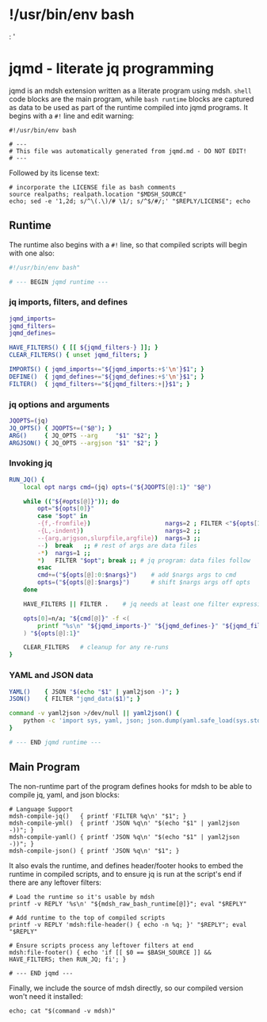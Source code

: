 # !/usr/bin/env bash

: '
<!-- ex: set syntax=markdown : '; eval "$(mdsh -E "$BASH_SOURCE")"; # -->

# jqmd - literate jq programming

jqmd is an mdsh extension written as a literate program using mdsh.  `shell` code blocks are the main program, while `bash runtime` blocks are captured as data to be used as part of the runtime compiled into jqmd programs.  It begins with a `#!` line and edit warning:

```shell
#!/usr/bin/env bash

# ---
# This file was automatically generated from jqmd.md - DO NOT EDIT!
# ---
```

Followed by its license text:

```shell mdsh
# incorporate the LICENSE file as bash comments
source realpaths; realpath.location "$MDSH_SOURCE"
echo; sed -e '1,2d; s/^\(.\)/# \1/; s/^$/#/;' "$REPLY/LICENSE"; echo
```


## Runtime

The runtime also begins with a `#!` line, so that compiled scripts will begin with one also:

```bash runtime
#!/usr/bin/env bash"

# --- BEGIN jqmd runtime ---
```

### jq imports, filters, and defines

```bash runtime
jqmd_imports=
jqmd_filters=
jqmd_defines=

HAVE_FILTERS() { [[ ${jqmd_filters-} ]]; }
CLEAR_FILTERS() { unset jqmd_filters; }

IMPORTS() { jqmd_imports+="${jqmd_imports:+$'\n'}$1"; }
DEFINE()  { jqmd_defines+="${jqmd_defines:+$'\n'}$1"; }
FILTER()  { jqmd_filters+="${jqmd_filters:+|}$1"; }
```

### jq options and arguments

```bash runtime
JQOPTS=(jq)
JQ_OPTS() { JQOPTS+=("$@"); }
ARG()     { JQ_OPTS --arg     "$1" "$2"; }
ARGJSON() { JQ_OPTS --argjson "$1" "$2"; }
```

### Invoking jq

```bash runtime
RUN_JQ() {
    local opt nargs cmd=(jq) opts=("${JQOPTS[@]:1}" "$@")

    while (("${#opts[@]}")); do
        opt="${opts[0]}"
        case "$opt" in
        -{f,-fromfile})                     nargs=2 ; FILTER <"${opts[1]}" ;;
        -{L,-indent})                       nargs=2 ;;
        --{arg,arjgson,slurpfile,argfile})  nargs=3 ;;
        --)  break   ;; # rest of args are data files
        -*)  nargs=1 ;;
        *)   FILTER "$opt"; break ;; # jq program: data files follow
        esac
        cmd+=("${opts[@]:0:$nargs}")    # add $nargs args to cmd
        opts=("${opts[@]:$nargs}")      # shift $nargs args off opts
    done

    HAVE_FILTERS || FILTER .    # jq needs at least one filter expression

    opts[0]=n/a; "${cmd[@]}" -f <(
        printf "%s\n" "${jqmd_imports-}" "${jqmd_defines-}" "${jqmd_filters-}"
    ) "${opts[@]:1}"

    CLEAR_FILTERS   # cleanup for any re-runs
}
```

### YAML and JSON data

```bash runtime
YAML()    { JSON "$(echo "$1" | yaml2json -)"; }
JSON()    { FILTER "jqmd_data($1)"; }

command -v yaml2json >/dev/null || yaml2json() {
    python -c 'import sys, yaml, json; json.dump(yaml.safe_load(sys.stdin), sys.stdout, indent=4)';
}

# --- END jqmd runtime ---
```

## Main Program

The non-runtime part of the program defines hooks for mdsh to be able to compile jq, yaml, and json blocks:

```shell
# Language Support
mdsh-compile-jq()   { printf 'FILTER %q\n' "$1"; }
mdsh-compile-yml()  { printf 'JSON %q\n' "$(echo "$1" | yaml2json -))"; }
mdsh-compile-yaml() { printf 'JSON %q\n' "$(echo "$1" | yaml2json -))"; }
mdsh-compile-json() { printf 'JSON %q\n' "$1"; }
```

It also evals the runtime, and defines header/footer hooks to embed the runtime in compiled scripts, and to ensure jq is run at the script's end if there are any leftover filters:

```shell
# Load the runtime so it's usable by mdsh
printf -v REPLY '%s\n' "${mdsh_raw_bash_runtime[@]}"; eval "$REPLY"

# Add runtime to the top of compiled scripts
printf -v REPLY 'mdsh:file-header() { echo -n %q; }' "$REPLY"; eval "$REPLY"

# Ensure scripts process any leftover filters at end
mdsh:file-footer() { echo 'if [[ $0 == $BASH_SOURCE ]] && HAVE_FILTERS; then RUN_JQ; fi'; }

# --- END jqmd ---
```

Finally, we include the source of mdsh directly, so our compiled version won't need it installed:

```mdsh
echo; cat "$(command -v mdsh)"
```
